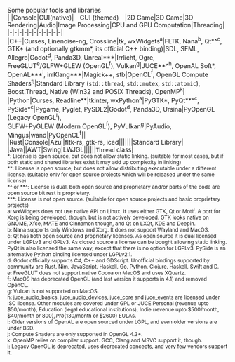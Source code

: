 Some popular tools and libraries  
| |Console|GUI(native)|&emsp;GUI&nbsp;(themed)&emsp;|2D Game|3D Game|3D Rendering|Audio|Image Processing|CPU and GPU Computation|Threading|  
|-|-|-|-|-|-|-|-|-|-|-|  
|C++|Curses, Linenoise-ng, Crossline|tk, wxWidgets<sup>a</sup>|FLTK, Nana<sup>b</sup>, Qt\*\^<sup>c</sup>,<br>GTK\* (and optionally gtkmm\*, its official C++ binding)|SDL, SFML, Allegro|Godot<sup>d</sup>, Panda3D, Unreal\*\*\*|Irrlicht, Ogre,<br>FreeGLUT<sup>e</sup>/GLFW+GLEW (OpenGL<sup>f</sup>), Vulkan<sup>g</sup>|JUCE\*\*^<sup>h</sup>, OpenAL Soft\*, OpenAL\*\*\*<sup>i</sup>, irrKlang\*\*\*|Magick++, stb|OpenCL<sup>f</sup>, OpenGL Compute Shaders<sup>fj</sup>|Standard Library (`std::thread`, `std::mutex`, `std::atomic`), Boost.Thread, Native (Win32 and POSIX Threads), OpenMP<sup>k</sup>|  
|Python|Curses, Readline\*\*|tkinter, wxPython<sup>a</sup>|PyGTK\*, PyQt\*\*\^<sup>c</sup>, PySide\*<sup>c</sup>|Pygame, Pyglet, PySDL2|Godot<sup>d</sup>, Panda3D, Ursina|PyOpenGL (Legacy OpenGL<sup>l</sup>),<br>GLFW+PyGLEW (Modern OpenGL<sup>f</sup>), PyVulkan<sup>g</sup>|PyAudio, Mingus|wand|PyOpenCL<sup>f</sup>||  
|Rust|Console|Azul|fltk-rs, gtk-rs, iced|||||||Standard Library|  
|Java||AWT|Swing|LWJGL||||||`Thread` class|  
<sup>
*: License is open source, but does not allow static linking. (suitable for most cases, but if both static and shared libraries exist it may add up complexity in linking)<br>
**: License is open source, but does not allow distributing executable under a different license. (suitable only for open source projects which will be released under the same license)<br>
*^ or **^: License is dual, both open source and proprietary and/or parts of the code are open source bit rest is proprietary.<br>
***: License is not open source. (suitable for open source projects and basic proprietary projects)<br>
a: wxWidgets does not use native API on Linux. It uses either GTK, Qt or Motif. A port for Xorg is being developed, though, but is not actively developed. GTK looks native on GNOME, Xfce, MATE and Cinnamon though, and Qt on LXQt, KDE and Deepin.<br>
b: Nana supports only Windows and Xorg. It does not support Wayland and MacOS.<br>
c: Qt has both open source and proprietary licenses. As open source it is dual licensed under LGPLv3 and GPLv3. As closed source a license can be bought allowing static linking. PyQt is also licensed the same way, except that there is no option for LGPLv3. PySide is an alternative Python binding licensed under LGPLv2.1.<br>
d: Godot officially supports C#, C++ and GDScript. Unofficial bindings supported by community are Rust, Nim, JavaScript, Haskell, Go, Python, Clojure, Haskell, Swift and D.<br>
e: FreeGLUT does not support native Cocoa on MacOS and uses XQuartz.<br>
f: MacOS has deprecated OpenGL (and last version it supports in 4.1) and removed OpenCL.<br>
g: Vulkan is not supported on MacOS.<br>
h: juce_audio_basics, juce_audio_devices, juce_core and juce_events are licensed under ISC license. Other modules are covered under GPL or JUCE Personal (revenue upto $50/month), Education (legal educational institutions), Indie (revenue upto $500/month, $40/month or $800), Pro ($130/month or $2600) EULAs.<br>
i: Older versions of OpenAL are open sourced under LGPL, and even older versions are under BSD.<br>
j: Compute Shaders are only supported in OpenGL 4.3+.<br>
k: OpenMP relies on compiler support. GCC, Clang and MSVC support it, though.<br>
l: Legacy OpenGL is deprecated, uses deprecated concepts, and very few vendors support it.
</sup>

